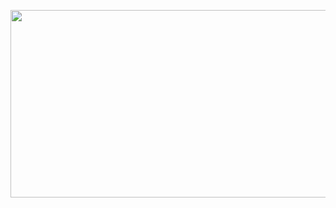<p align="center">
  <img width="800" height="300" src="https://github.com/AchmadAnnasAwwabin/Learn-My-SQL/assets/160121014/0a51aa0f-031b-4d40-a81b-1fc858f24c3c">
</p>
